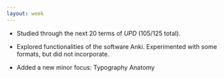```yaml
---
layout: week
---
```


* Studied through the next 20 terms of *UPD* (105/125 total).

* Explored functionalities of the software Anki. Experimented with some formats, but did not incorporate.

* Added a new minor focus: Typography Anatomy
